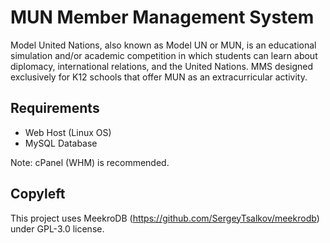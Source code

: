 # MUN Member Management System
Model United Nations, also known as Model UN or MUN, is an educational simulation and/or academic competition in which students can learn about diplomacy, international relations, and the United Nations. MMS designed exclusively for K12 schools that offer MUN as an extracurricular activity.

## Requirements
* Web Host (Linux OS)
* MySQL Database

Note: cPanel (WHM) is recommended.

## Copyleft
This project uses MeekroDB (https://github.com/SergeyTsalkov/meekrodb) under GPL-3.0 license.
